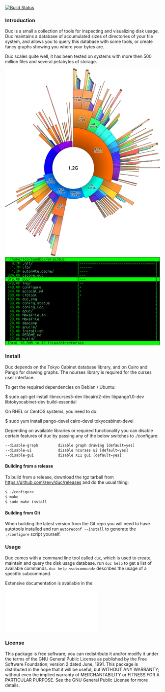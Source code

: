 
[![Build Status](https://travis-ci.org/zevv/duc.svg?branch=master)](https://travis-ci.org/zevv/duc)

### Introduction

Duc is a small a collection of tools for inspecting and visualizing disk usage.
Duc maintains a database of accumulated sizes of directories of your file
system, and allows you to query this database with some tools, or create fancy
graphs showing you where your bytes are.

Duc scales quite well, it has been tested on systems with more then 500 million
files and several petabytes of storage. 

![duc gui](/img/example.png) 
![duc ui](img/ui.png)


### Install

Duc depends on the Tokyo Cabinet database library, and on Cairo and Pango for
drawing graphs. The ncurses library is required for the curses user interface.

To get the required dependencies on Debian / Ubuntu:

   $ sudo apt-get install libncurses5-dev libcairo2-dev libpango1.0-dev \
     libtokyocabinet-dev build-essential

On RHEL or CentOS systems, you need to do:

   $ sudo yum install pango-devel cairo-devel tokyocabinet-devel 


Depending on available libraries or required functionality you can disable
certain features of duc by passing any of the below switches to ./configure:


    --disable-graph         disable graph drawing [default=yes]
    --disable-ui            disable ncurses ui [default=yes]
    --disable-gui           disable X11 gui [default=yes]

#### Building from a release

To build from a release, download the tgz tarball from
https://github.com/zevv/duc/releases and do the usual thing:

    $ ./configure
    $ make
    $ sudo make install


#### Building from Git

When building the latest version from the Git repo you will need to have
autotools installed and run `autoreconf --install` to generate the
`./configure` script yourself.


### Usage

Duc comes with a command line tool called `duc`, which is used to create,
maintain and query the disk usage database.  run `duc help` to get a list of
available commands. `duc help <subcommand>` describes the usage of a specific
subcommand.

Extensive documentation is available in the ![manual page](doc/duc.md)


### License

This package is free software; you can redistribute it and/or modify it under
the terms of the GNU General Public License as published by the Free Software
Foundation; version 2 dated June, 1991. This package is distributed in the hope
that it will be useful, but WITHOUT ANY WARRANTY; without even the implied
warranty of MERCHANTABILITY or FITNESS FOR A PARTICULAR PURPOSE. See the GNU
General Public License for more details.

